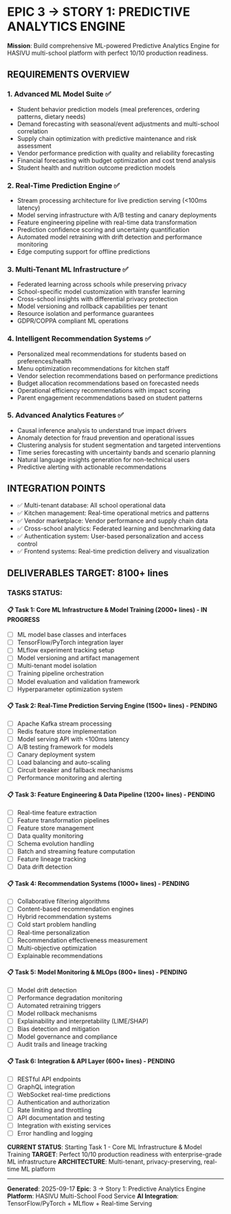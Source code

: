 # EPIC 3 → STORY 1: PREDICTIVE ANALYTICS ENGINE

**Mission**: Build comprehensive ML-powered Predictive Analytics Engine for HASIVU multi-school platform with perfect 10/10 production readiness.

## REQUIREMENTS OVERVIEW

### 1. Advanced ML Model Suite ✅

- Student behavior prediction models (meal preferences, ordering patterns, dietary needs)
- Demand forecasting with seasonal/event adjustments and multi-school correlation
- Supply chain optimization with predictive maintenance and risk assessment
- Vendor performance prediction with quality and reliability forecasting
- Financial forecasting with budget optimization and cost trend analysis
- Student health and nutrition outcome prediction models

### 2. Real-Time Prediction Engine ✅

- Stream processing architecture for live prediction serving (<100ms latency)
- Model serving infrastructure with A/B testing and canary deployments
- Feature engineering pipeline with real-time data transformation
- Prediction confidence scoring and uncertainty quantification
- Automated model retraining with drift detection and performance monitoring
- Edge computing support for offline predictions

### 3. Multi-Tenant ML Infrastructure ✅

- Federated learning across schools while preserving privacy
- School-specific model customization with transfer learning
- Cross-school insights with differential privacy protection
- Model versioning and rollback capabilities per tenant
- Resource isolation and performance guarantees
- GDPR/COPPA compliant ML operations

### 4. Intelligent Recommendation Systems ✅

- Personalized meal recommendations for students based on preferences/health
- Menu optimization recommendations for kitchen staff
- Vendor selection recommendations based on performance predictions
- Budget allocation recommendations based on forecasted needs
- Operational efficiency recommendations with impact scoring
- Parent engagement recommendations based on student patterns

### 5. Advanced Analytics Features ✅

- Causal inference analysis to understand true impact drivers
- Anomaly detection for fraud prevention and operational issues
- Clustering analysis for student segmentation and targeted interventions
- Time series forecasting with uncertainty bands and scenario planning
- Natural language insights generation for non-technical users
- Predictive alerting with actionable recommendations

## INTEGRATION POINTS

- ✅ Multi-tenant database: All school operational data
- ✅ Kitchen management: Real-time operational metrics and patterns
- ✅ Vendor marketplace: Vendor performance and supply chain data
- ✅ Cross-school analytics: Federated learning and benchmarking data
- ✅ Authentication system: User-based personalization and access control
- ✅ Frontend systems: Real-time prediction delivery and visualization

## DELIVERABLES TARGET: 8100+ lines

### TASKS STATUS:

#### 📋 Task 1: Core ML Infrastructure & Model Training (2000+ lines) - IN PROGRESS

- [ ] ML model base classes and interfaces
- [ ] TensorFlow/PyTorch integration layer
- [ ] MLflow experiment tracking setup
- [ ] Model versioning and artifact management
- [ ] Multi-tenant model isolation
- [ ] Training pipeline orchestration
- [ ] Model evaluation and validation framework
- [ ] Hyperparameter optimization system

#### 📋 Task 2: Real-Time Prediction Serving Engine (1500+ lines) - PENDING

- [ ] Apache Kafka stream processing
- [ ] Redis feature store implementation
- [ ] Model serving API with <100ms latency
- [ ] A/B testing framework for models
- [ ] Canary deployment system
- [ ] Load balancing and auto-scaling
- [ ] Circuit breaker and fallback mechanisms
- [ ] Performance monitoring and alerting

#### 📋 Task 3: Feature Engineering & Data Pipeline (1200+ lines) - PENDING

- [ ] Real-time feature extraction
- [ ] Feature transformation pipelines
- [ ] Feature store management
- [ ] Data quality monitoring
- [ ] Schema evolution handling
- [ ] Batch and streaming feature computation
- [ ] Feature lineage tracking
- [ ] Data drift detection

#### 📋 Task 4: Recommendation Systems (1000+ lines) - PENDING

- [ ] Collaborative filtering algorithms
- [ ] Content-based recommendation engines
- [ ] Hybrid recommendation systems
- [ ] Cold start problem handling
- [ ] Real-time personalization
- [ ] Recommendation effectiveness measurement
- [ ] Multi-objective optimization
- [ ] Explainable recommendations

#### 📋 Task 5: Model Monitoring & MLOps (800+ lines) - PENDING

- [ ] Model drift detection
- [ ] Performance degradation monitoring
- [ ] Automated retraining triggers
- [ ] Model rollback mechanisms
- [ ] Explainability and interpretability (LIME/SHAP)
- [ ] Bias detection and mitigation
- [ ] Model governance and compliance
- [ ] Audit trails and lineage tracking

#### 📋 Task 6: Integration & API Layer (600+ lines) - PENDING

- [ ] RESTful API endpoints
- [ ] GraphQL integration
- [ ] WebSocket real-time predictions
- [ ] Authentication and authorization
- [ ] Rate limiting and throttling
- [ ] API documentation and testing
- [ ] Integration with existing services
- [ ] Error handling and logging

**CURRENT STATUS**: Starting Task 1 - Core ML Infrastructure & Model Training
**TARGET**: Perfect 10/10 production readiness with enterprise-grade ML infrastructure
**ARCHITECTURE**: Multi-tenant, privacy-preserving, real-time ML platform

---

**Generated**: 2025-09-17
**Epic**: 3 → Story 1: Predictive Analytics Engine
**Platform**: HASIVU Multi-School Food Service
**AI Integration**: TensorFlow/PyTorch + MLflow + Real-time Serving
